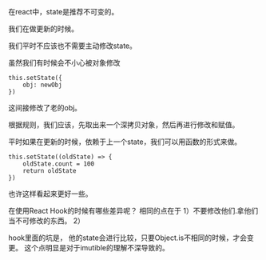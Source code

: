 在react中，state是推荐不可变的。

我们在做更新的时候。


我们平时不应该也不需要主动修改state。

虽然我们有时候会不小心被对象修改
```
this.setState({
    obj: newObj
})
```
这间接修改了老的obj。

根据规则，我们应该，先取出来一个深拷贝对象，然后再进行修改和赋值。

平时如果在更新的时候，依赖于上一个state，我们可以用函数的形式来做。
```
this.setState((oldState) => {
    oldState.count = 100
    return oldState
})
```
也许这样看起来更好一些。

在使用React Hook的时候有哪些差异呢？
相同的点在于
1）不要修改他们.拿他们当不可修改的东西。
2）

hook里面的坑是，
他的state会进行比较，只要Object.is不相同的时候，才会变更。
这个点明显是对于imutible的理解不深导致的。
